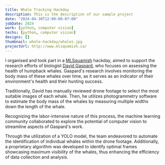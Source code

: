 ```yaml
---
title: Whale Tracking Hackday
description: This is the description of our sample project
date: "2024-04-30T12:00:00-07:00"
jobDate: 2024
work: [python, computer vision]
techs: [python, computer vision]
designs: []
thumbnail: whale-hackday/whales.jpg
projectUrl: http://www.mlsquamish.ca/
---
```


I organised and took part in a [MLSquamish](http://www.mlsquamish.ca/) hackday, aimed to support the research efforts of biologist [David Gaspard](https://www.linkedin.com/in/david-gaspard-79bb29239), who focuses on assessing the health of humpback whales. Gaspard's research involves monitoring the body mass of these whales over time, as it serves as an indicator of their environment's health and their hunting success.
 
Traditionally, David has manually reviewed drone footage to select the most suitable images of each whale. Then, he utilizes photogrammetry software to estimate the body mass of the whales by measuring multiple widths down the length  of the whale.

Recognizing the labor-intensive nature of this process, the machine learning community collaborated to explore the potential of computer vision to streamline aspects of Gaspard's work.

Through the utilization of a YOLO model, the team endeavored to automate the identification of individual whales within the drone footage. Additionally, a proprietary algorithm was developed to identify optimal frames showcasing maximum visibility of the whales, thus enhancing the efficiency of data collection and analysis.
